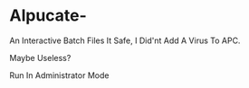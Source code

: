 # Alpucate-
An Interactive Batch Files
It Safe, I Did'nt Add A Virus To APC.

Maybe Useless?

Run In Administrator Mode
